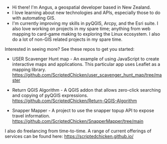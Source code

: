 - Hi there! I'm Angus, a geospatial developer based in New Zealand.
- I love learning about new technologies and APIs, especially those to do with automating GIS.
- I'm currently improving my skills in pyQGIS, Arcpy, and the Esri suite. I also love working on projects in my spare time; anything from web mapping to card-game making to exploring the Linux ecosystem. I also do a lot of non-GIS related projects in my spare time.

Interested in seeing more? See these repos to get you started:
- USER Scavenger Hunt map - An example of using JavaScript to create interactive maps and applications. This particular app uses Leaflet as a mapping library.
https://github.com/ScriptedChicken/user_scavenger_hunt_map/tree/master

- Return QGIS Algorithm - A QGIS addon that allows zero-click searching and copying of pyQGIS expressions.
https://github.com/ScriptedChicken/Return-QGIS-Algorithm

- Snapper Mapper - A project to use the snapper topup API to expose travel information.
https://github.com/ScriptedChicken/SnapperMapper/tree/main

I also do freelancing from time-to-time. A range of current offerings of services can be found here: https://scriptedchicken.github.io/

<!---
ScriptedChicken/ScriptedChicken is a ✨ special ✨ repository because its `README.md` (this file) appears on your GitHub profile.
You can click the Preview link to take a look at your changes.
--->
